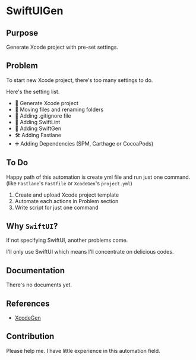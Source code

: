 # SwiftUIGen

## Purpose

Generate Xcode project with pre-set settings.

## Problem

To start new Xcode project, there's too many settings to do.

Here's the setting list.

* 🎉 Generate Xcode project
* 🚚 Moving files and renaming folders
* 🙈 Adding .gitignore file
* 🚨 Adding SwiftLint
* 🍱 Adding SwiftGen
* 🛠 Adding Fastlane
* ➕ Adding Dependencies (SPM, Carthage or CocoaPods)

## To Do

Happy path of this automation is create yml file and run just one command. (like `Fastlane`'s `Fastfile` or `XcodeGen`'s `project.yml`)

1. Create and upload Xcode project template
2. Automate each actions in Problem section
3. Write script for just one command

## Why `SwiftUI`?

If not specifying SwiftUI, another problems come.

I'll only use SwiftUI which means I'll concentrate on delicious codes.

## Documentation

There's no documents yet.

## References

* [XcodeGen](https://github.com/yonaskolb/XcodeGen)

## Contribution

Please help me. I have little experience in this automation field.
